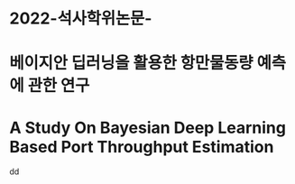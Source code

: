 # 2022-석사학위논문- 
# 베이지안 딥러닝을 활용한 항만물동량 예측에 관한 연구 
# A Study On Bayesian Deep Learning Based Port Throughput Estimation 
dd
